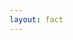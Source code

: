 ```yaml
---
layout: fact
---
```


<Congratz
  achievement="on knowing your first optimizer!"
  message="Remember the name AND acronym of this optimizer."
  secondary="Also remember the how and why."
  caveat="Even if you can't remember the derivative"
/>
